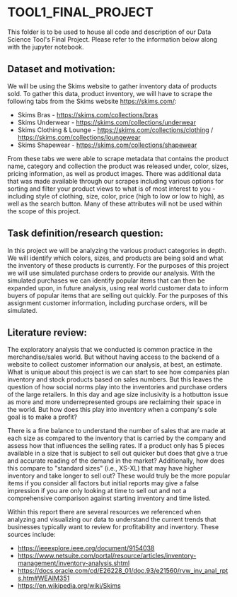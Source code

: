 # TOOL1_FINAL_PROJECT

This folder is to be used to house all code and description of our Data Science Tool's Final Project. Please refer to the information below along with the jupyter notebook.




## Dataset and motivation:

We will be using the Skims website to gather inventory data of products sold. To gather this data, product inventory, we will have to scrape the following tabs from the Skims website https://skims.com/:

+ Skims Bras - https://skims.com/collections/bras
+ Skims Underwear - https://skims.com/collections/underwear
+ Skims Clothing & Lounge - https://skims.com/collections/clothing / https://skims.com/collections/loungewear
+ Skims Shapewear - https://skims.com/collections/shapewear

From these tabs we were able to scrape metadata that contains the product name, category and collection the product was released under, color, sizes, pricing information, as well as product images. There was additional data that was made available through our scrapes including various options for sorting and filter your product views to what is of most interest to you - including style of clothing, size, color, price (high to low or low to high), as well as the search button. Many of these attributes will not be used within the scope of this project.


## Task definition/research question:

In this project we will be analyzing the various product categories in depth. We will identify which colors, sizes, and products are being sold and what the inventory of these products is currently. For the purposes of this project we will use simulated purchase orders to provide our analysis. With the simulated purchases we can identify popular items that can then be expanded upon, in future analysis, using real world customer data to inform buyers of popular items that are selling out quickly. For the purposes of this assignment customer information, including purchase orders, will be simulated.

## Literature review:

The exploratory analysis that we conducted is common practice in the merchandise/sales world. But without having access to the backend of a website to collect customer information our analysis, at best, an estimate. What is unique about this project is we can start to see how companies plan inventory and stock products based on sales numbers. But this leaves the question of how social norms play into the inventories and purchase orders of the large retailers. In this day and age size inclusivity is a hotbutton issue as more and more underrepresented groups are reclaiming their space in the world. But how does this play into inventory when a company's sole goal is to make a profit? 

There is a fine balance to understand the number of sales that are made at each size as compared to the inventory that is carried by the company and assess how that influences the selling rates. If a product only has 5 pieces available in a size that is subject to sell out quicker but does that give a true and accurate reading of the demand in the market? Additionally, how does this compare to "standard sizes" (i.e., XS-XL) that may have higher inventory and take longer to sell out? These would truly be the more popular items if you consider all factors but initial reports may give a false impression if you are only looking at time to sell out and not a comprehensive comparison against starting inventory and time listed. 

Within this report there are several resources we referenced when analyzing and visualizing our data to understand the current trends that businesses typically want to review for profitability and inventory. These sources include:

+ https://ieeexplore.ieee.org/document/9154038
+ https://www.netsuite.com/portal/resource/articles/inventory-management/inventory-analysis.shtml
+ https://docs.oracle.com/cd/E26228_01/doc.93/e21560/rvw_inv_anal_rpts.htm#WEAIM351
+ https://en.wikipedia.org/wiki/Skims

